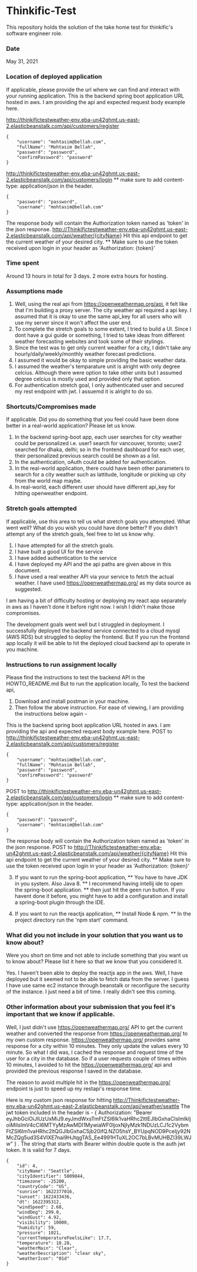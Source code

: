 # Thinkific-Test
This repository holds the solution of the take home test for thinkific's software engineer role.

### Date
May 31, 2021

### Location of deployed application

If applicable, please provide the url where we can find and interact with your running application.
This is the backend spring boot application URL hosted in aws. I am providing the api and expected request body example here.

http://thinkifictestweather-env.eba-un42ghmt.us-east-2.elasticbeanstalk.com/api/customers/register
```
{
    "username": "mohtasim@bellah.com",
    "fullName": "Mohtasim Bellah",
    "password": "password",
    "confirmPassword": "password"
}
```

http://thinkifictestweather-env.eba-un42ghmt.us-east-2.elasticbeanstalk.com/api/customers/login
** make sure to add content-type: application/json in the header.
```
{
    "password": "password",
    "username": "mohtasim@bellah.com"
}
```

The response body will contain the Authorization token named as 'token' in the json response.
http://Thinkifictestweather-env.eba-un42ghmt.us-east-2.elasticbeanstalk.com/api/weather/{cityName}
Hit this api endpoint to get the current weather of your desired city.
** Make sure to use the token received upon login in your header as 'Authorization: {token}'

### Time spent
Around 13 hours in total for 3 days. 2 more extra hours for hosting.

### Assumptions made

1. Well, using the real api from https://openweathermap.org/api, it felt like that I'm building a proxy server. The city weather api required a api key. I assumed that it is okay to use the same api_key for all users who will use my server since it won't affect the user end.
2. To complete the stretch goals to some extent, I tried to build a UI. Since I dont have a gui guide or something, I tried to take ideas from different weather forecasting websites and took some of their stylings. 
3. Since the test was to get only current weather for a city, I didn't take any hourly/daily/weekly/monthly weather forecast predictions. 
4. I assumed it would be okay to simple providing the basic weather data. 
5. I assumed the weather's temparature unit is alright with only degree celcius. Although there were option to take other units but I assumed degree celcius is mostly used and provided only that option.
6. For authentication stretch goal, I only authenticated user and secured my rest endpoint with jwt. I assuemd it is alright to do so.   

### Shortcuts/Compromises made
If applicable. Did you do something that you feel could have been done better in a real-world application? Please let us know.

1. In the backend spring-boot app, each user searches for city weather could be personalized i.e. user1 search for vancouver, toronto; user2 searched for dhaka, delhi; so in the frontend dashboard for each user, their personalized previous search could be shown as a list.
2. In the authentication, oAuth could be added for authentication.
3. In the real-world application, there could have been other parameters to search for a city weather such as lattitude, longitude or picking up city from the world map maybe.
4. In real-world, each different user should have different api_key for hitting openweather endpoint.

### Stretch goals attempted
If applicable, use this area to tell us what stretch goals you attempted. What went well? What do you wish you could have done better? If you didn't attempt any of the stretch goals, feel free to let us know why.

1. I have attempted for all the stretch goals. 
2. I have built a good UI for the service
3. I have added authentication to the service
4. I have deployed my API and the api paths are given above in this document.
5. I have used a real weather API via your service to fetch the actual weather. I have used https://openweathermap.org/ as my data source as suggested.

I am having a bit of difficulty hosting or deploying my react app separately in aws as I haven't done it before right now.
I wish I didn't make those compromises.

The development goals went well but I struggled in deployment. I successfully deployed the backend service connected to a cloud mysql (AWS RDS) but struggled to deploy the frontend.
But If you run the frontend app locally it will be able to hit the deployed cloud backend api to operate in you machine.

### Instructions to run assignment locally

Please find the instructions to test the backend API in the HOWTO_README.md 
But to run the application locally,
To test the backend api,
1. Download and install postman in your machine. 
2. Then follow the above instruction. For ease of viewing, I am providing the instructions below again - 

This is the backend spring boot application URL hosted in aws. I am providing the api and expected request body example here.
POST to http://thinkifictestweather-env.eba-un42ghmt.us-east-2.elasticbeanstalk.com/api/customers/register
```
{
    "username": "mohtasim@bellah.com",
    "fullName": "Mohtasim Bellah",
    "password": "password",
    "confirmPassword": "password"
}
```
POST to http://thinkifictestweather-env.eba-un42ghmt.us-east-2.elasticbeanstalk.com/api/customers/login
** make sure to add content-type: application/json in the header.
```
{
    "password": "password",
    "username": "mohtasim@bellah.com"
}
```
The response body will contain the Authorization token named as 'token' in the json response.
POST to http://Thinkifictestweather-env.eba-un42ghmt.us-east-2.elasticbeanstalk.com/api/weather/{cityName}
Hit this api endpoint to get the current weather of your desired city.
** Make sure to use the token received upon login in your header as 'Authorization: {token}'

3. If you want to run the spring-boot application, 
  ** You have to have JDK in you system. Also Java 8. 
  ** I recommend having intellij ide to open the spring-boot application.
  ** then just hit the geen run button. If you havent done it before, you might have to add a configuration and install a spring-boot plugin through the IDE.
  
4. If you want to run the reactjs application,
  ** Install Node & npm.
  ** In the project directory run the 'npm start' command. 
 
### What did you not include in your solution that you want us to know about?
Were you short on time and not able to include something that you want us to know about? Please list it here so that we know that you considered it.

Yes. I haven't been able to deploy the reactjs app in the aws. Well, I have deployed but it seemed not to be able to fetch data from the server. I guess I have use same ec2 instance through beanstalk or reconfigure the security of the instance. I just need a bit of time. I really didn't see this coming.

### Other information about your submission that you feel it's important that we know if applicable.

Well, I just didn't use https://openweathermap.org/ API to get the current weather and converted the response from https://openweathermap.org/ to my own custom response. 
https://openweathermap.org/ provides same response for a city within 10 minutes. They only update the values every 10 minute. So what I did was, I cached the response and request time of the user for a city in the database. So if a user requests couple of times within 10 minutes, I avoided to hit the https://openweathermap.org/ api and provided the previous response I saved in the database.

The reason to avoid multiple hit in the https://openweathermap.org/ endpoint is just to speed up my restapi's response time. 

Here is my custom json response for hitting http://Thinkifictestweather-env.eba-un42ghmt.us-east-2.elasticbeanstalk.com/api/weather/seattle 
The jwt token included in the header is - { Authorization: "Bearer eyJhbGciOiJIUzUxMiJ9.eyJmdWxsTmFtZSI6Ik1vaHRhc2ltIEJlbGxhaCIsImlkIjoiMiIsImV4cCI6MTYyMzAwMDI1MywiaWF0IjoxNjIyMzk1NDUzLCJ1c2VybmFtZSI6Im1vaHRhc2ltQGJlbGxhaC5jb20ifQ.NZO5hsY_BYUpqNOD9PceIjy92NMcZQg5ud3S4VlXE7nai9HJtqgTAS_Ee4991HTuXL2OC7bLBvMUHBZl39LWJw" } .
The string that starts with Bearer within double quote is the auth jwt token. It is valid for 7 days.
```
{
    "id": 4,
    "cityName": "Seattle",
    "cityIdentifier": 5809844,
    "timezone": -25200,
    "countryCode": "US",
    "sunrise": 1622377016,
    "sunset": 1622433436,
    "dt": 1622395312,
    "windSpeed": 2.68,
    "windDeg": 299.0,
    "windGust": 4.92,
    "visibility": 10000,
    "humidity": 59,
    "pressure": 1021,
    "currentTemperatureFeelsLike": 17.7,
    "temperature": 18.28,
    "weatherMain": "Clear",
    "weatherDescription": "clear sky",
    "weatherIcon": "01d"
}
```

